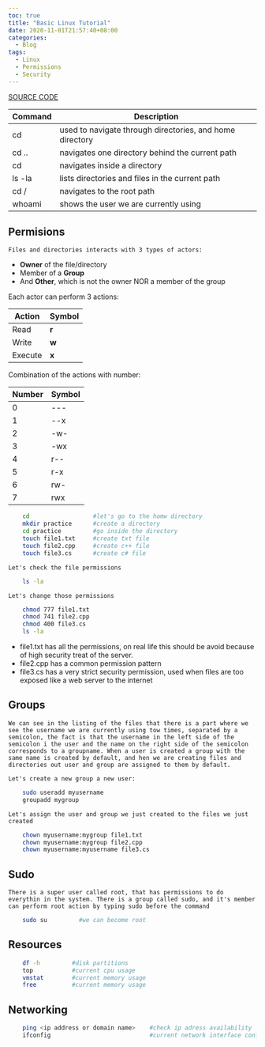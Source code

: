 ```yaml
---
toc: true
title: "Basic Linux Tutorial"
date: 2020-11-01T21:57:40+08:00
categories:
  - Blog
tags:
  - Linux
  - Permissions
  - Security
---
```


[SOURCE CODE](https://github.com/eddy-dot/Linux-Tutorial)

| Command           | Description                                            | 
|-------------------|--------------------------------------------------------|
| cd                |used to navigate through directories, and home directory|
| cd ..             |navigates one directory behind the current path         | 
| cd <directoryname>|navigates inside a directory                            |
| ls -la            |lists directories and files in the current path         |
| cd /              |navigates to the root path                              |
| whoami            |shows the user we are currently using                   |

## Permisions

    Files and directories interacts with 3 types of actors:
-   **Owner** of the file/directory
-   Member of a **Group**
-   And **Other**, which is not the owner NOR a member of the group

Each actor can perform 3 actions:

|Action | Symbol| 
|-------|-------|
|Read   | **r** |
|Write  | **w** |
|Execute| **x** |

Combination of the actions with number:

|Number | Symbol| 
|-------|-------|
|   0   |  ---  |
|   1   |  --x  |
|   2   |  -w-  |
|   3   |  -wx  |
|   4   |  r--  |
|   5   |  r-x  |
|   6   |  rw-  |
|   7   |  rwx  |

```bash
    cd                  #let's go to the homw directory
    mkdir practice      #create a directory
    cd practice         #go inside the directory
    touch file1.txt     #create txt file
    touch file2.cpp     #create c++ file
    touch file3.cs      #create c# file
```
    Let's check the file permissions

```bash
    ls -la
```    
    Let's change those permissions

```bash
    chmod 777 file1.txt
    chmod 741 file2.cpp
    chmod 400 file3.cs
    ls -la
```
-    file1.txt has all the permissions, on real life this should be avoid because of high security treat of the server.
-   file2.cpp has a common permission pattern
-   file3.cs has a very strict security permission, used when files are too exposed like a web server to the internet

## Groups
    We can see in the listing of the files that there is a part where we see the username we are currently using tow times, separated by a semicolon, the fact is that the username in the left side of the semicolon i the user and the name on the right side of the semicolon corresponds to a groupname. When a user is created a group with the same name is created by default, and hen we are creating files and directories out user and group are assigned to them by default.

    Let's create a new group a new user:

```bash
    sudo useradd myusername
    groupadd mygroup
```
    Let's assign the user and group we just created to the files we just created
```bash
    chown myusername:mygroup file1.txt
    chown myusername:mygroup file2.cpp
    chown myusername:myusername file3.cs
```

## Sudo

    There is a super user called root, that has permissions to do everythin in the system. There is a group called sudo, and it's member can perform root action by typing sudo before the command
```bash
    sudo su         #we can become root
```
## Resources

```bash
    df -h         #disk partitions
    top           #current cpu usage
    vmstat        #current memory usage
    free          #current memory usage              
```
## Networking
```bash
    ping <ip address or domain name>    #check ip adress availability
    ifconfig                            #current network interface configuration